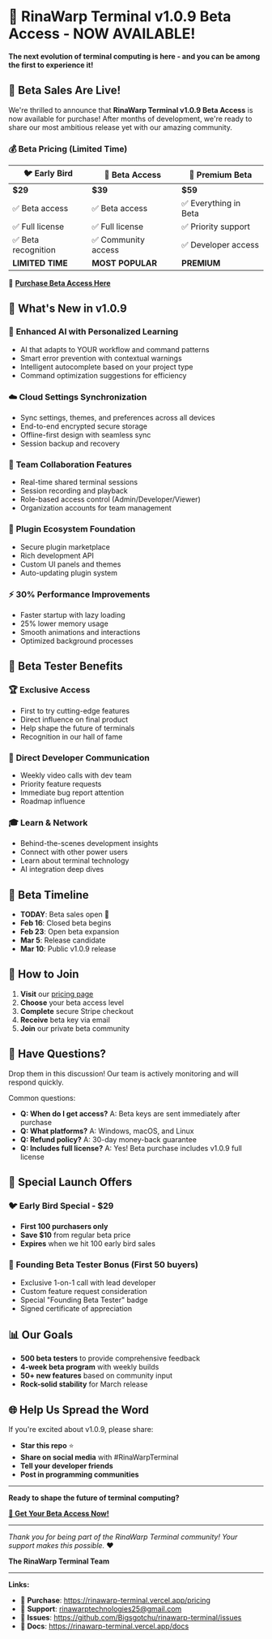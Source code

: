 # 🚀 RinaWarp Terminal v1.0.9 Beta Access - NOW AVAILABLE!

**The next evolution of terminal computing is here - and you can be among the first to experience it!**

## 🎯 **Beta Sales Are Live!**

We're thrilled to announce that **RinaWarp Terminal v1.0.9 Beta Access** is now available for purchase! After months of development, we're ready to share our most ambitious release yet with our amazing community.

### 💰 **Beta Pricing (Limited Time)**

| 🐦 **Early Bird** | 🚀 **Beta Access** | 👑 **Premium Beta** |
|------------------|-------------------|-------------------|
| **$29** | **$39** | **$59** |
| ✅ Beta access | ✅ Beta access | ✅ Everything in Beta |
| ✅ Full license | ✅ Full license | ✅ Priority support |
| ✅ Beta recognition | ✅ Community access | ✅ Developer access |
| **LIMITED TIME** | **MOST POPULAR** | **PREMIUM** |

🛒 **[Purchase Beta Access Here](https://rinawarp-terminal.vercel.app/pricing)**

## 🌟 **What's New in v1.0.9**

### 🤖 **Enhanced AI with Personalized Learning**
- AI that adapts to YOUR workflow and command patterns
- Smart error prevention with contextual warnings
- Intelligent autocomplete based on your project type
- Command optimization suggestions for efficiency

### ☁️ **Cloud Settings Synchronization**
- Sync settings, themes, and preferences across all devices
- End-to-end encrypted secure storage
- Offline-first design with seamless sync
- Session backup and recovery

### 🤝 **Team Collaboration Features**
- Real-time shared terminal sessions
- Session recording and playback
- Role-based access control (Admin/Developer/Viewer)
- Organization accounts for team management

### 🔌 **Plugin Ecosystem Foundation**
- Secure plugin marketplace
- Rich development API
- Custom UI panels and themes
- Auto-updating plugin system

### ⚡ **30% Performance Improvements**
- Faster startup with lazy loading
- 25% lower memory usage
- Smooth animations and interactions
- Optimized background processes

## 🎁 **Beta Tester Benefits**

### 🏆 **Exclusive Access**
- First to try cutting-edge features
- Direct influence on final product
- Help shape the future of terminals
- Recognition in our hall of fame

### 💬 **Direct Developer Communication**
- Weekly video calls with dev team
- Priority feature requests
- Immediate bug report attention
- Roadmap influence

### 🎓 **Learn & Network**
- Behind-the-scenes development insights
- Connect with other power users
- Learn about terminal technology
- AI integration deep dives

## 📅 **Beta Timeline**

- **TODAY**: Beta sales open 🚀
- **Feb 16**: Closed beta begins
- **Feb 23**: Open beta expansion
- **Mar 5**: Release candidate
- **Mar 10**: Public v1.0.9 release

## 🚀 **How to Join**

1. **Visit** our [pricing page](https://rinawarp-terminal.vercel.app/pricing)
2. **Choose** your beta access level
3. **Complete** secure Stripe checkout
4. **Receive** beta key via email
5. **Join** our private beta community

## 💬 **Have Questions?**

Drop them in this discussion! Our team is actively monitoring and will respond quickly.

Common questions:
- **Q: When do I get access?** A: Beta keys are sent immediately after purchase
- **Q: What platforms?** A: Windows, macOS, and Linux
- **Q: Refund policy?** A: 30-day money-back guarantee
- **Q: Includes full license?** A: Yes! Beta purchase includes v1.0.9 full license

## 🎉 **Special Launch Offers**

### 🐦 **Early Bird Special - $29**
- **First 100 purchasers only**
- **Save $10** from regular beta price
- **Expires** when we hit 100 early bird sales

### 🎁 **Founding Beta Tester Bonus** (First 50 buyers)
- Exclusive 1-on-1 call with lead developer
- Custom feature request consideration
- Special "Founding Beta Tester" badge
- Signed certificate of appreciation

## 📊 **Our Goals**

- **500 beta testers** to provide comprehensive feedback
- **4-week beta program** with weekly builds
- **50+ new features** based on community input
- **Rock-solid stability** for March release

## 🌐 **Help Us Spread the Word**

If you're excited about v1.0.9, please share:
- **Star this repo** ⭐
- **Share on social media** with #RinaWarpTerminal
- **Tell your developer friends**
- **Post in programming communities**

---

**Ready to shape the future of terminal computing?**

**[🛒 Get Your Beta Access Now!](https://rinawarp-terminal.vercel.app/pricing)**

---

*Thank you for being part of the RinaWarp Terminal community! Your support makes this possible.* ❤️

**The RinaWarp Terminal Team**

---

**Links:**
- 🛒 **Purchase**: https://rinawarp-terminal.vercel.app/pricing
- 📧 **Support**: rinawarptechnologies25@gmail.com
- 🐛 **Issues**: https://github.com/Bigsgotchu/rinawarp-terminal/issues
- 📖 **Docs**: https://rinawarp-terminal.vercel.app/docs
